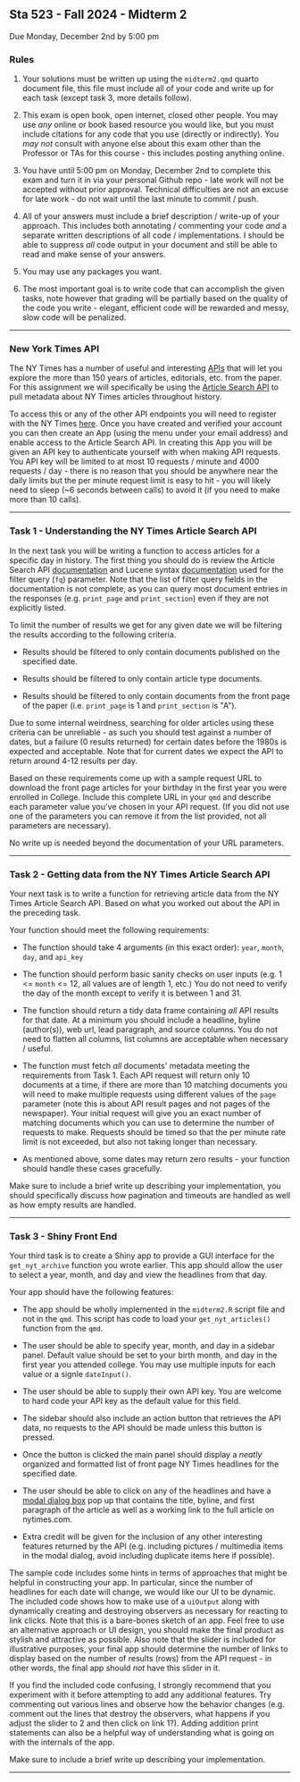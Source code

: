 Sta 523 - Fall 2024 - Midterm 2
-----------

Due Monday, December 2nd by 5:00 pm

### Rules

1. Your solutions must be written up using the `midterm2.qmd` quarto document file, this file must include all of your code and write up for each task (except task 3, more details follow).

2. This exam is open book, open internet, closed other people. You may use *any* online or book based resource you would like, but you must include citations for any code that you use (directly or indirectly). You *may not* consult with anyone else about this exam other than the Professor or TAs for this course - this includes posting anything online.

3. You have until 5:00 pm on Monday, December 2nd to complete this exam and turn it in via your personal Github repo - late work will not be accepted without prior approval. Technical difficulties are not an excuse for late work - do not wait until the last minute to commit / push.

4. All of your answers must include a brief description / write-up of your approach. This includes both annotating / commenting your code *and* a separate written descriptions of all code / implementations. I should be able to suppress *all* code output in your document and still be able to read and make sense of your answers.

5. You may use any packages you want.

6. The most important goal is to write code that can accomplish the given tasks, note however that grading will be partially based on the quality of the code you write - elegant, efficient code will be rewarded and messy, slow code will be penalized.

---

### New York Times API

The NY Times has a number of useful and interesting [APIs](http://developer.nytimes.com/) that will let you explore the more than 150 years of articles, editorials, etc. from the paper. For this assignment we will specifically be using the [Article Search API](https://developer.nytimes.com/docs/articlesearch-product/1/overview) to pull metadata about NY Times articles throughout history.

To access this or any of the other API endpoints you will need to register with the NY Times [here](https://developer.nytimes.com/accounts/create). Once you have created and verified your account you can then create an App (using the menu under your email address) and enable access to the Article Search API. In creating this App you will be given an API key to authenticate yourself with when making API requests. You API key will be limited to at most 10 requests / minute and 4000 requests / day -  there is no reason that you should be anywhere near the daily limits but the per minute request limit is easy to hit - you will likely need to sleep (~6 seconds between calls) to avoid it (if you need to make more than 10 calls).

---

### Task 1 - Understanding the NY Times Article Search API

In the next task you will be writing a function to access articles for a specific day in history. The first thing you should do is review the Article Search API [documentation](https://developer.nytimes.com/docs/articlesearch-product/1/overview) and Lucene syntax [documentation](http://www.lucenetutorial.com/lucene-query-syntax.html) used for the filter query (`fq`) parameter. Note that the list of filter query fields in the documentation is not complete, as you can query most document entries in the responses (e.g. `print_page` and `print_section`) even if they are not explicitly listed.

To limit the number of results we get for any given date we will be filtering the results according to the following criteria.

* Results should be filtered to only contain documents published on the specified date.

* Results should be filtered to only contain article type documents.

* Results should be filtered to only contain documents from the front page of the paper (i.e. `print_page` is 1 and `print_section` is "A").

Due to some internal weirdness, searching for older articles using these criteria can be unreliable - as such you should test against a number of dates, but a failure (0 results returned) for certain dates before the 1980s is expected and acceptable. Note that for current dates we expect the API to return around 4-12 results per day.

Based on these requirements come up with a sample request URL to download the front page articles for your birthday in the first year you were enrolled in College. Include this complete URL in your `qmd` and describe each parameter value you've chosen in your API request. (If you did not use one of the parameters you can remove it from the list provided, not all parameters are necessary).

No write up is needed beyond the documentation of your URL parameters.

---

### Task 2 - Getting data from the NY Times Article Search API

Your next task is to write a function for retrieving article data from the NY Times Article Search API. Based on what you worked out about the API in the preceding task.

Your function should meet the following requirements:

* The function should take 4 arguments (in this exact order): `year`, `month`, `day`, and `api_key`

* The function should perform basic sanity checks on user inputs (e.g. 1 <= `month` <= 12, all values are of length 1, etc.) You do not need to verify the day of the month except to verify it is between 1 and 31.

* The function should return a tidy data frame containing *all* API results for that date. At a minimum you should include a headline, byline (author(s)), web url, lead paragraph, and source columns. You do not need to flatten all columns, list columns are acceptable when necessary / useful.

* The function must fetch *all* documents' metadata meeting the requirements from Task 1. Each API request will return only 10 documents at a time, if there are more than 10 matching documents you will need to make multiple requests using different values of the `page` parameter (note this is about API result pages and not pages of the newspaper). Your initial request will give you an exact number of matching documents which you can use to determine the number of requests to make. Requests should be timed so that the per minute rate limit is not exceeded, but also not taking longer than necessary.

* As mentioned above, some dates may return zero results - your function should handle these cases gracefully.

Make sure to include a brief write up describing your implementation, you should specifically discuss how pagination and timeouts are handled as well as how empty results are handled.

---

### Task 3 - Shiny Front End

Your third task is to create a Shiny app to provide a GUI interface for the `get_nyt_archive` function you wrote earlier. This app should allow the user to select a year, month, and day and view the headlines from that day.

Your app should have the following features:

* The app should be wholly implemented in the `midterm2.R` script file and not in the `qmd`. This script has code to load your `get_nyt_articles()` function from the `qmd`.

* The user should be able to specify year, month, and day in a sidebar panel. Default value should be set to your birth month, and day in the first year you attended college. You may use multiple inputs for each value or a signle `dateInput()`.

* The user should be able to supply their own API key. You are welcome to hard code your API key as the default value for this field.

* The sidebar should also include an action button that retrieves the API data, no requests to the API should be made unless this button is pressed.

* Once the button is clicked the main panel should display a *neatly* organized and formatted list of front page NY Times headlines for the specified date.
    
* The user should be able to click on any of the headlines and have a [modal dialog box](https://shiny.rstudio.com/reference/shiny/latest/modalDialog.html) pop up that contains the title, byline, and first paragraph of the article as well as a working link to the full article on nytimes.com.
    
* Extra credit will be given for the inclusion of any other interesting features returned by the API (e.g. including pictures / multimedia items in the modal dialog, avoid including duplicate items here if possible). 

The sample code includes some hints in terms of approaches that might be helpful in constructing your app. In particular, since the number of headlines for each date will change, we would like our UI to be dynamic. The included code shows how to make use of a `uiOutput` along with dynamically creating and destroying observers as necessary for reacting to link clicks. Note that this is a bare-bones sketch of an app. Feel free to use an alternative approach or UI design, you should make the final product as stylish and attractive as possible. Also note that the slider is included for illustrative purposes, your final app should determine the number of links to display based on the number of results (rows) from the API request - in other words, the final app should *not* have this slider in it.

If you find the included code confusing, I strongly recommend that you experiment with it before attempting to add any additional features. Try commenting out various lines and observe how the behavior changes (e.g. comment out the lines that destroy the observers, what happens if you adjust the slider to 2 and then click on link 1?). Adding addition print statements can also be a helpful way of understanding what is going on with the internals of the app.

Make sure to include a brief write up describing your implementation.

---
